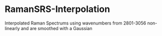 # RamanSRS-Interpolation
Interpolated Raman Spectrums using wavenumbers from 2801-3056 non-linearly and are smoothed with a Gaussian
